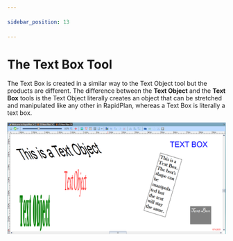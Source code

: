 ```yaml
---

sidebar_position: 13

---
```

# The Text Box Tool

The Text Box is created in a similar way to the Text Object tool but the products are different. The difference between the **Text Object** and the **Text Box** tools is the Text Object literally creates an object that can be stretched and manipulated like any other in RapidPlan, whereas a Text Box is literally a text box.

![Text_Object_vs_Text_Box](./assets/Text_Object_vs_Text_Box.png)
